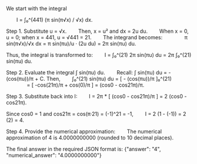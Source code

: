 We start with the integral

  I = ∫₀^(441) (π sin(π√x) / √x) dx.

Step 1. Substitute u = √x.
  Then, x = u² and dx = 2u du.
  When x = 0, u = 0; when x = 441, u = √441 = 21.
  The integrand becomes:
    π sin(π√x)/√x dx = π sin(πu)/u · (2u du) = 2π sin(πu) du.

Thus, the integral is transformed to:
  I = ∫₀^(21) 2π sin(πu) du = 2π ∫₀^(21) sin(πu) du.

Step 2. Evaluate the integral ∫ sin(πu) du.
  Recall: ∫ sin(πu) du = - (cos(πu))/π + C.
Then,
  ∫₀^(21) sin(πu) du = [ - (cos(πu))/π ]₀^(21)
    = [ -cos(21π)/π + cos(0)/π ] = (cos0 - cos21π)/π.

Step 3. Substitute back into I:
  I = 2π * [ (cos0 - cos21π)/π ] = 2 (cos0 - cos21π).

Since cos0 = 1 and cos21π = cos(π·21) = (-1)^21 = -1,
  I = 2 (1 - (-1)) = 2 (2) = 4.

Step 4. Provide the numerical approximation:
  The numerical approximation of 4 is 4.0000000000 (rounded to 10 decimal places).

The final answer in the required JSON format is:
{"answer": "$4$", "numerical_answer": "4.0000000000"}